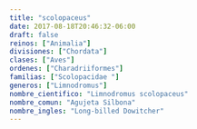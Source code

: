 ```yaml
---
title: "scolopaceus"
date: 2017-08-18T20:46:32-06:00
draft: false
reinos: ["Animalia"]
divisiones: ["Chordata"]
clases: ["Aves"]
ordenes: ["Charadriiformes"]
familias: ["Scolopacidae "]
generos: ["Limnodromus"]
nombre_cientifico: "Limnodromus scolopaceus"
nombre_comun: "Agujeta Silbona"
nombre_ingles: "Long-billed Dowitcher"
---
```

